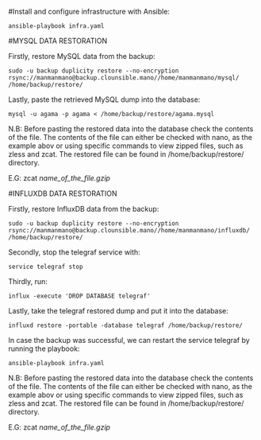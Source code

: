 #Install and configure infrastructure with Ansible:

    ansible-playbook infra.yaml

#MYSQL DATA RESTORATION

Firstly, restore MySQL data from the backup:

    sudo -u backup duplicity restore --no-encryption rsync://manmanmano@backup.clounsible.mano//home/manmanmano/mysql/ /home/backup/restore/

Lastly, paste the retrieved MySQL dump into the database:

    mysql -u agama -p agama < /home/backup/restore/agama.mysql

N.B: Before pasting the restored data into the database check the contents of the file.
The contents of the file can either be checked  with nano, as the example abov or using
specific commands to view zipped files, such as zless and zcat. The restored file can
be found in /home/backup/restore/ directory.

E.G: zcat *name_of_the_file.gzip*


#INFLUXDB DATA RESTORATION

Firstly, restore InfluxDB data from the backup:

    sudo -u backup duplicity restore --no-encryption rsync://manmanmano@backup.clounsible.mano//home/manmanmano/influxdb/ /home/backup/restore/
    
Secondly, stop the telegraf service with:

    service telegraf stop

Thirdly, run:

    influx -execute 'DROP DATABASE telegraf'

Lastly, take the telegraf restored dump and put it into the database:

    influxd restore -portable -database telegraf /home/backup/restore/

In case the backup was successful, we can restart the service telegraf by running the playbook:
    
    ansible-playbook infra.yaml

N.B: Before pasting the restored data into the database check the contents of the file.
The contents of the file can either be checked  with nano, as the example abov or using
specific commands to view zipped files, such as zless and zcat. The restored file can
be found in /home/backup/restore/ directory.

E.G: zcat *name_of_the_file.gzip*
